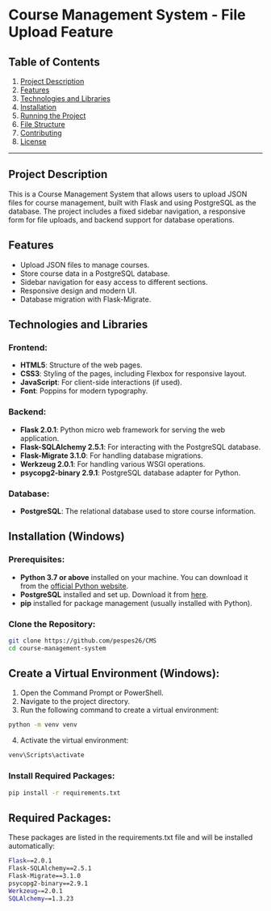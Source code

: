 # Course Management System - File Upload Feature

## Table of Contents
1. [Project Description](#project-description)
2. [Features](#features)
3. [Technologies and Libraries](#technologies-and-libraries)
4. [Installation](#installation)
5. [Running the Project](#running-the-project)
6. [File Structure](#file-structure)
7. [Contributing](#contributing)
8. [License](#license)

---

## Project Description
This is a Course Management System that allows users to upload JSON files for course management, built with Flask and using PostgreSQL as the database. The project includes a fixed sidebar navigation, a responsive form for file uploads, and backend support for database operations.

## Features
- Upload JSON files to manage courses.
- Store course data in a PostgreSQL database.
- Sidebar navigation for easy access to different sections.
- Responsive design and modern UI.
- Database migration with Flask-Migrate.

## Technologies and Libraries

### Frontend:
- **HTML5**: Structure of the web pages.
- **CSS3**: Styling of the pages, including Flexbox for responsive layout.
- **JavaScript**: For client-side interactions (if used).
- **Font**: Poppins for modern typography.

### Backend:
- **Flask 2.0.1**: Python micro web framework for serving the web application.
- **Flask-SQLAlchemy 2.5.1**: For interacting with the PostgreSQL database.
- **Flask-Migrate 3.1.0**: For handling database migrations.
- **Werkzeug 2.0.1**: For handling various WSGI operations.
- **psycopg2-binary 2.9.1**: PostgreSQL database adapter for Python.

### Database:
- **PostgreSQL**: The relational database used to store course information.

## Installation (Windows)

### Prerequisites:
- **Python 3.7 or above** installed on your machine. You can download it from the [official Python website](https://www.python.org/downloads/).
- **PostgreSQL** installed and set up. Download it from [here](https://www.postgresql.org/download/).
- **pip** installed for package management (usually installed with Python).

### Clone the Repository:
```bash
git clone https://github.com/pespes26/CMS
cd course-management-system
```
## Create a Virtual Environment (Windows):
1. Open the Command Prompt or PowerShell.
2. Navigate to the project directory.
3. Run the following command to create a virtual environment:
```bash
python -m venv venv
```
4. Activate the virtual environment:
```bash
venv\Scripts\activate
```
### Install Required Packages:
```bash
pip install -r requirements.txt
```
## Required Packages:
These packages are listed in the requirements.txt file and will be installed automatically:
```bash
Flask==2.0.1
Flask-SQLAlchemy==2.5.1
Flask-Migrate==3.1.0
psycopg2-binary==2.9.1
Werkzeug==2.0.1
SQLAlchemy==1.3.23
```

